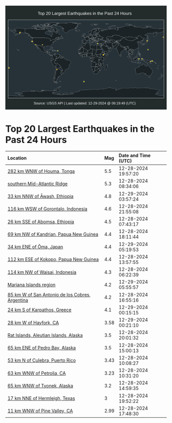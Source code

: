 ![Map](./map.png)

# Top 20 Largest Earthquakes in the Past 24 Hours

| Location | Mag | Date and Time (UTC) |
|:---|:---|:---|
| [282 km WNW of Houma, Tonga](https://earthquake.usgs.gov/earthquakes/eventpage/us6000pg6r) | 5.5 | 12-28-2024 19:57:20 |
| [southern Mid-Atlantic Ridge](https://earthquake.usgs.gov/earthquakes/eventpage/us6000pg43) | 5.3 | 12-28-2024 08:34:06 |
| [33 km NNW of Āwash, Ethiopia](https://earthquake.usgs.gov/earthquakes/eventpage/us6000pg8c) | 4.8 | 12-29-2024 03:57:24 |
| [116 km WSW of Gorontalo, Indonesia](https://earthquake.usgs.gov/earthquakes/eventpage/us6000pg76) | 4.6 | 12-28-2024 21:55:08 |
| [26 km SSE of Abomsa, Ethiopia](https://earthquake.usgs.gov/earthquakes/eventpage/us6000pg3w) | 4.5 | 12-28-2024 07:43:17 |
| [69 km NW of Kandrian, Papua New Guinea](https://earthquake.usgs.gov/earthquakes/eventpage/us6000pg6c) | 4.4 | 12-28-2024 18:11:44 |
| [34 km ENE of Ōma, Japan](https://earthquake.usgs.gov/earthquakes/eventpage/us6000pg8l) | 4.4 | 12-29-2024 05:19:53 |
| [112 km ESE of Kokopo, Papua New Guinea](https://earthquake.usgs.gov/earthquakes/eventpage/us6000pg5n) | 4.4 | 12-28-2024 13:57:55 |
| [114 km NW of Waisai, Indonesia](https://earthquake.usgs.gov/earthquakes/eventpage/us6000pg3r) | 4.3 | 12-28-2024 06:22:39 |
| [Mariana Islands region](https://earthquake.usgs.gov/earthquakes/eventpage/us6000pg8r) | 4.2 | 12-29-2024 05:55:57 |
| [85 km W of San Antonio de los Cobres, Argentina](https://earthquake.usgs.gov/earthquakes/eventpage/us6000pg60) | 4.2 | 12-28-2024 16:55:16 |
| [24 km S of Karpathos, Greece](https://earthquake.usgs.gov/earthquakes/eventpage/us6000pg7q) | 4.1 | 12-29-2024 00:15:15 |
| [28 km W of Hayfork, CA](https://earthquake.usgs.gov/earthquakes/eventpage/nc75109096) | 3.58 | 12-29-2024 00:21:10 |
| [Rat Islands, Aleutian Islands, Alaska](https://earthquake.usgs.gov/earthquakes/eventpage/ak024goo02zk) | 3.5 | 12-28-2024 20:01:32 |
| [65 km ENE of Pedro Bay, Alaska](https://earthquake.usgs.gov/earthquakes/eventpage/ak024gol0iao) | 3.5 | 12-28-2024 15:00:13 |
| [53 km N of Culebra, Puerto Rico](https://earthquake.usgs.gov/earthquakes/eventpage/pr71469593) | 3.43 | 12-28-2024 10:08:27 |
| [63 km WNW of Petrolia, CA](https://earthquake.usgs.gov/earthquakes/eventpage/nc75108841) | 3.23 | 12-28-2024 10:31:20 |
| [65 km WNW of Tyonek, Alaska](https://earthquake.usgs.gov/earthquakes/eventpage/ak024gokrrq9) | 3.2 | 12-28-2024 14:59:35 |
| [17 km NNE of Hermleigh, Texas](https://earthquake.usgs.gov/earthquakes/eventpage/tx2024zmxl) | 3 | 12-28-2024 19:52:22 |
| [11 km WNW of Pine Valley, CA](https://earthquake.usgs.gov/earthquakes/eventpage/ci40829447) | 2.99 | 12-28-2024 17:48:30 |
